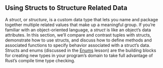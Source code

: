 ## Using Structs to Structure Related Data

A *struct*, or *structure*, is a custom data type that lets you name and
package together multiple related values that make up a meaningful group. If
you’re familiar with an object-oriented language, a *struct* is like an
object’s data attributes. In this section, we’ll compare and contrast tuples
with structs, demonstrate how to use structs, and discuss how to define methods
and associated functions to specify behavior associated with a struct’s data.
Structs and enums (discussed in the [Enums](course://Structs,%20Methods,%20Enums,%20and%20Pattern%20Matching/Enums) lesson) are the building blocks for creating
new types in your program’s domain to take full advantage of Rust’s compile
time type checking.
